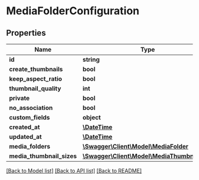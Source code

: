 # MediaFolderConfiguration

## Properties
Name | Type | Description | Notes
------------ | ------------- | ------------- | -------------
**id** | **string** |  | [optional] 
**create_thumbnails** | **bool** |  | [optional] 
**keep_aspect_ratio** | **bool** |  | [optional] 
**thumbnail_quality** | **int** |  | [optional] 
**private** | **bool** |  | [optional] 
**no_association** | **bool** |  | [optional] 
**custom_fields** | **object** |  | [optional] 
**created_at** | [**\DateTime**](\DateTime.md) |  | 
**updated_at** | [**\DateTime**](\DateTime.md) |  | [optional] 
**media_folders** | [**\Swagger\Client\Model\MediaFolder**](MediaFolder.md) |  | [optional] 
**media_thumbnail_sizes** | [**\Swagger\Client\Model\MediaThumbnailSize**](MediaThumbnailSize.md) |  | [optional] 

[[Back to Model list]](../../README.md#documentation-for-models) [[Back to API list]](../../README.md#documentation-for-api-endpoints) [[Back to README]](../../README.md)

